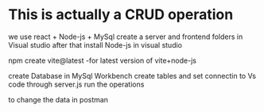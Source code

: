# This is actually a CRUD operation
we use react + Node-js + MySql 
create a server and frontend folders in Visual studio
after that install Node-js in visual studio

npm create vite@latest  -for latest version of vite+node-js

create Database in MySql Workbench
create tables and set connectin to Vs code through server.js
run the operations


to change the data in postman
